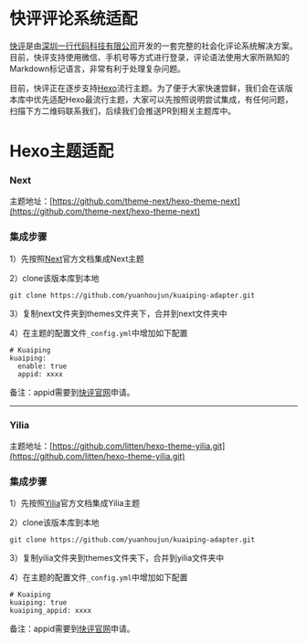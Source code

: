 快评评论系统适配
===
[快评](https://kuaiping.yhdm360.com)是由[深圳一行代码科技有限公司](https://yhdm360.com)开发的一套完整的社会化评论系统解决方案。目前，快评支持使用微信、手机号等方式进行登录，评论语法使用大家所熟知的Markdown标记语言，非常有利于处理复杂问题。

目前，快评正在逐步支持[Hexo](https://github.com/hexojs/hexo)流行主题。为了便于大家快速尝鲜，我们会在该版本库中优先适配Hexo最流行主题，大家可以先按照说明尝试集成，有任何问题，扫描下方二维码联系我们，后续我们会推送PR到相关主题库中。

Hexo主题适配
====
### Next
主题地址：[https://github.com/theme-next/hexo-theme-next](https://github.com/theme-next/hexo-theme-next)

### 集成步骤
1）先按照[Next](https://github.com/theme-next/hexo-theme-next)官方文档集成Next主题

2）clone该版本库到本地

```
git clone https://github.com/yuanhoujun/kuaiping-adapter.git
```

3）复制next文件夹到themes文件夹下，合并到next文件夹中

4）在主题的配置文件`_config.yml`中增加如下配置

```
# Kuaiping
kuaiping:
  enable: true
  appid: xxxx
```

备注：appid需要到[快评官网](https://kuaiping.yhdm360.com)申请。

---
### Yilia
主题地址：[https://github.com/litten/hexo-theme-yilia.git](https://github.com/litten/hexo-theme-yilia.git)

### 集成步骤
1）先按照[Yilia](https://github.com/litten/hexo-theme-yilia.git)官方文档集成Yilia主题

2）clone该版本库到本地

```
git clone https://github.com/yuanhoujun/kuaiping-adapter.git
```

3）复制yilia文件夹到themes文件夹下，合并到yilia文件夹中

4）在主题的配置文件`_config.yml`中增加如下配置

```
# Kuaiping
kuaiping: true
kuaiping_appid: xxxx
```

备注：appid需要到[快评官网](https://kuaiping.yhdm360.com)申请。


